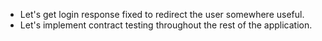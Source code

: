 - Let's get login response fixed to redirect the user somewhere useful.
- Let's implement contract testing throughout the rest of the application.

